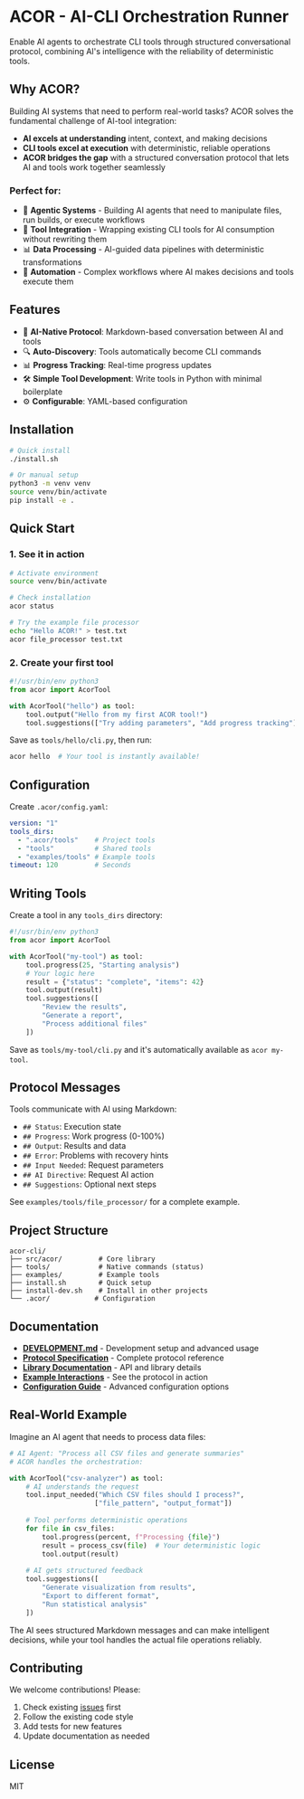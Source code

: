 # ACOR - AI-CLI Orchestration Runner

Enable AI agents to orchestrate CLI tools through structured conversational protocol, combining AI's intelligence with the reliability of deterministic tools.

## Why ACOR?

Building AI systems that need to perform real-world tasks? ACOR solves the fundamental challenge of AI-tool integration:

- **AI excels at understanding** intent, context, and making decisions
- **CLI tools excel at execution** with deterministic, reliable operations
- **ACOR bridges the gap** with a structured conversation protocol that lets AI and tools work together seamlessly

### Perfect for:
- 🤖 **Agentic Systems** - Building AI agents that need to manipulate files, run builds, or execute workflows
- 🔧 **Tool Integration** - Wrapping existing CLI tools for AI consumption without rewriting them
- 📊 **Data Processing** - AI-guided data pipelines with deterministic transformations
- 🚀 **Automation** - Complex workflows where AI makes decisions and tools execute them

## Features

- 🤖 **AI-Native Protocol**: Markdown-based conversation between AI and tools
- 🔍 **Auto-Discovery**: Tools automatically become CLI commands
- 📊 **Progress Tracking**: Real-time progress updates
- 🛠️ **Simple Tool Development**: Write tools in Python with minimal boilerplate
- ⚙️ **Configurable**: YAML-based configuration

## Installation

```bash
# Quick install
./install.sh

# Or manual setup
python3 -m venv venv
source venv/bin/activate
pip install -e .
```

## Quick Start

### 1. See it in action
```bash
# Activate environment
source venv/bin/activate

# Check installation
acor status

# Try the example file processor
echo "Hello ACOR!" > test.txt
acor file_processor test.txt
```

### 2. Create your first tool
```python
#!/usr/bin/env python3
from acor import AcorTool

with AcorTool("hello") as tool:
    tool.output("Hello from my first ACOR tool!")
    tool.suggestions(["Try adding parameters", "Add progress tracking"])
```

Save as `tools/hello/cli.py`, then run:
```bash
acor hello  # Your tool is instantly available!
```

## Configuration

Create `.acor/config.yaml`:
```yaml
version: "1"
tools_dirs:
  - ".acor/tools"    # Project tools
  - "tools"          # Shared tools
  - "examples/tools" # Example tools
timeout: 120         # Seconds
```

## Writing Tools

Create a tool in any `tools_dirs` directory:

```python
#!/usr/bin/env python3
from acor import AcorTool

with AcorTool("my-tool") as tool:
    tool.progress(25, "Starting analysis")
    # Your logic here
    result = {"status": "complete", "items": 42}
    tool.output(result)
    tool.suggestions([
        "Review the results",
        "Generate a report",
        "Process additional files"
    ])
```

Save as `tools/my-tool/cli.py` and it's automatically available as `acor my-tool`.

## Protocol Messages

Tools communicate with AI using Markdown:
- `## Status`: Execution state
- `## Progress`: Work progress (0-100%)
- `## Output`: Results and data
- `## Error`: Problems with recovery hints
- `## Input Needed`: Request parameters
- `## AI Directive`: Request AI action
- `## Suggestions`: Optional next steps

See `examples/tools/file_processor/` for a complete example.

## Project Structure

```
acor-cli/
├── src/acor/         # Core library
├── tools/            # Native commands (status)
├── examples/         # Example tools
├── install.sh        # Quick setup
├── install-dev.sh    # Install in other projects
└── .acor/           # Configuration
```

## Documentation

- **[DEVELOPMENT.md](DEVELOPMENT.md)** - Development setup and advanced usage
- **[Protocol Specification](docs/mvp/conversation-protocol.md)** - Complete protocol reference
- **[Library Documentation](docs/mvp/library-spec.md)** - API and library details
- **[Example Interactions](docs/mvp/example-interaction.md)** - See the protocol in action
- **[Configuration Guide](docs/mvp/mvp-configuration.md)** - Advanced configuration options

## Real-World Example

Imagine an AI agent that needs to process data files:

```python
# AI Agent: "Process all CSV files and generate summaries"
# ACOR handles the orchestration:

with AcorTool("csv-analyzer") as tool:
    # AI understands the request
    tool.input_needed("Which CSV files should I process?", 
                     ["file_pattern", "output_format"])
    
    # Tool performs deterministic operations
    for file in csv_files:
        tool.progress(percent, f"Processing {file}")
        result = process_csv(file)  # Your deterministic logic
        tool.output(result)
    
    # AI gets structured feedback
    tool.suggestions([
        "Generate visualization from results",
        "Export to different format",
        "Run statistical analysis"
    ])
```

The AI sees structured Markdown messages and can make intelligent decisions, while your tool handles the actual file operations reliably.

## Contributing

We welcome contributions! Please:
1. Check existing [issues](https://github.com/lpasqualis/acor-cli/issues) first
2. Follow the existing code style
3. Add tests for new features
4. Update documentation as needed

## License

MIT
